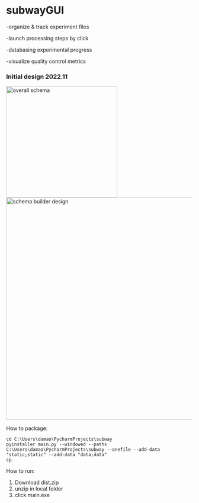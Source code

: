 # subwayGUI

-organize & track experiment files


-launch processing steps by click


-databasing experimental progress


-visualize quality control metrics

### Initial design 2022.11

<p float="left">
<img width="300" alt="overall schema" src="https://user-images.githubusercontent.com/80687346/214458451-e9af97db-cee1-4b37-9138-ee3697302777.png"/>
<img width="600" alt="schema builder design" src="https://user-images.githubusercontent.com/80687346/214458551-32c90746-8677-49a0-b5d6-3704d0ba8e72.png"/></p>




How to package:

```
cd C:\Users\damao\PycharmProjects\subway 
pyinstaller main.py --windowed --paths C:\Users\damao\PycharmProjects\subway --onefile --add-data "static;static" --add-data "data;data" 
cp 
```



How to run:

1. Download dist.zip
2. unzip in local folder
3. click main.exe

